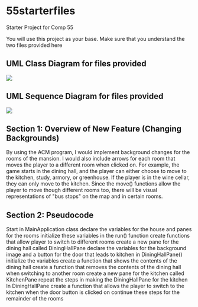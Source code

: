 # 55starterfiles
Starter Project for Comp 55

You will use this project as your base.
Make sure that you understand the two files provided here

## UML Class Diagram for files provided
![](media/55GroupProjectUML.jpg)

## UML Sequence Diagram for files provided
![](media/55GroupProjectSequenceDiagram.png)

## Section 1: Overview of New Feature (Changing Backgrounds) 
By using the ACM program, I would implement background changes for the rooms of the mansion. I would also include arrows for each room that moves the player to a different room when clicked on. For example, the game starts in the dining hall, and the player can either choose to move to the kitchen, study, armory, or greenhouse. If the player is in the wine cellar, they can only move to the kitchen. Since the move() functions allow the player to move though different rooms too, there will be visual representations of "bus stops" on the map and in certain rooms.

## Section 2: Pseudocode 
Start in MainApplication class 
declare the variables for the house and panes for the rooms
initialize these variables in the run() function
create functions that allow player to switch to different rooms
create a new pane for the dining hall called DiningHallPane
declare the variables for the background image and a button for the door that leads to kitchen 
in DiningHallPane() initialize the variables
create a function that shows the contents of the dining hall
create a function that removes the contents of the dining hall when switching to another room 
create a new pane for the kitchen called KitchenPane 
repeat the steps in making the DiningHallPane for the kitchen
In DiningHallPane create a function that allows the player to switch to the kitchen when the door button is clicked on
continue these steps for the remainder of the rooms 
